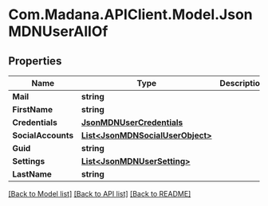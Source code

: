 
# Com.Madana.APIClient.Model.JsonMDNUserAllOf

## Properties

Name | Type | Description | Notes
------------ | ------------- | ------------- | -------------
**Mail** | **string** |  | [optional] 
**FirstName** | **string** |  | [optional] 
**Credentials** | [**JsonMDNUserCredentials**](JsonMDNUserCredentials.md) |  | [optional] 
**SocialAccounts** | [**List&lt;JsonMDNSocialUserObject&gt;**](JsonMDNSocialUserObject.md) |  | [optional] 
**Guid** | **string** |  | [optional] 
**Settings** | [**List&lt;JsonMDNUserSetting&gt;**](JsonMDNUserSetting.md) |  | [optional] 
**LastName** | **string** |  | [optional] 

[[Back to Model list]](../README.md#documentation-for-models)
[[Back to API list]](../README.md#documentation-for-api-endpoints)
[[Back to README]](../README.md)

